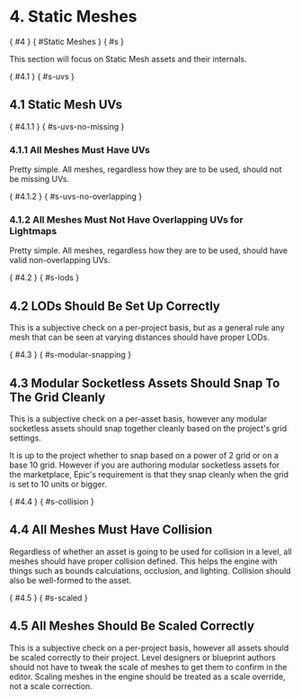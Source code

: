 # 4. Static Meshes
[](){ #4 }
[](){ #Static Meshes }
[](){ #s }

This section will focus on Static Mesh assets and their internals.

[](){ #4.1 }
[](){ #s-uvs }
## 4.1 Static Mesh UVs

[](){ #4.1.1 }
[](){ #s-uvs-no-missing }
### 4.1.1 All Meshes Must Have UVs

Pretty simple. All meshes, regardless how they are to be used, should not be missing UVs.

[](){ #4.1.2 }
[](){ #s-uvs-no-overlapping }
### 4.1.2 All Meshes Must Not Have Overlapping UVs for Lightmaps

Pretty simple. All meshes, regardless how they are to be used, should have valid non-overlapping UVs.

[](){ #4.2 }
[](){ #s-lods }
## 4.2 LODs Should Be Set Up Correctly

This is a subjective check on a per-project basis, but as a general rule any mesh that can be seen at varying distances should have proper LODs.

[](){ #4.3 }
[](){ #s-modular-snapping }
## 4.3 Modular Socketless Assets Should Snap To The Grid Cleanly

This is a subjective check on a per-asset basis, however any modular socketless assets should snap together cleanly based on the project's grid settings.

It is up to the project whether to snap based on a power of 2 grid or on a base 10 grid. However if you are authoring modular socketless assets for the marketplace, Epic's requirement is that they snap cleanly when the grid is set to 10 units or bigger.

[](){ #4.4 }
[](){ #s-collision }
## 4.4 All Meshes Must Have Collision

Regardless of whether an asset is going to be used for collision in a level, all meshes should have proper collision defined. This helps the engine with things such as bounds calculations, occlusion, and lighting. Collision should also be well-formed to the asset.

[](){ #4.5 }
[](){ #s-scaled }
## 4.5 All Meshes Should Be Scaled Correctly

This is a subjective check on a per-project basis, however all assets should be scaled correctly to their project. Level designers or blueprint authors should not have to tweak the scale of meshes to get them to confirm in the editor. Scaling meshes in the engine should be treated as a scale override, not a scale correction.
